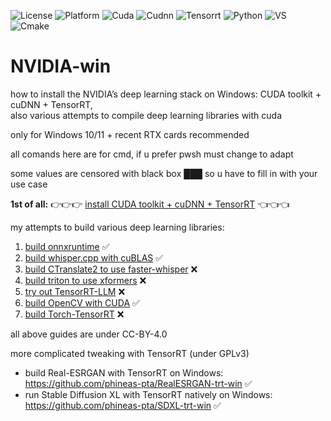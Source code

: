 ![License](https://img.shields.io/github/license/phineas-pta/NVIDIA-win?logo=creativecommons)
![Platform](https://img.shields.io/badge/Platform-win_64-0078D4?logo=windows)
![Cuda](https://img.shields.io/badge/CUDA-v12.5-76B900?logo=nvidia)
![Cudnn](https://img.shields.io/badge/cuDNN-v9.3-76B900?logo=nvidia)
![Tensorrt](https://img.shields.io/badge/TensorRT-v10.3-76B900?logo=nvidia)
![Python](https://img.shields.io/badge/python-v3.10_%7c_v3.11-3776AB?logo=python)
![VS](https://img.shields.io/badge/Visual_Studio-v17_2022-5C2D91?logo=visualstudio)
![Cmake](https://img.shields.io/badge/CMake-v3.27-064F8C?logo=cmake)

# NVIDIA-win

how to install the NVIDIA’s deep learning stack on Windows: CUDA toolkit + cuDNN + TensorRT,<br />also various attempts to compile deep learning libraries with cuda

only for Windows 10/11 + recent RTX cards recommended

all comands here are for cmd, if u prefer pwsh must change to adapt

some values are censored with black box ███ so u have to fill in with your use case

**1st of all:** 👉👉👉 [install CUDA toolkit + cuDNN + TensorRT](NVIDIA-win.md) 👈👈👈

my attempts to build various deep learning libraries:
1. [build onnxruntime](test1-onnxruntime.md) ✅
2. [build whisper.cpp with cuBLAS](test2-whisper.cpp-cublas.md) ✅
3. [build CTranslate2 to use faster-whisper](test3-ctranslate2.md) ❌
4. [build triton to use xformers](test4-triton.md) ❌
5. [try out TensorRT-LLM](test5-trt-llm.md) ❌
6. [build OpenCV with CUDA](test6-opencv.md) ✅
7. [build Torch-TensorRT](test7-torch-tensorrt.md) ❌

all above guides are under CC-BY-4.0

more complicated tweaking with TensorRT (under GPLv3)
- build Real-ESRGAN with TensorRT on Windows: https://github.com/phineas-pta/RealESRGAN-trt-win ✅
- run Stable Diffusion XL with TensorRT natively on Windows: https://github.com/phineas-pta/SDXL-trt-win ✅
